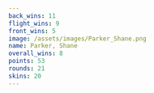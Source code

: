 ```yaml
---
back_wins: 11
flight_wins: 9
front_wins: 5
image: /assets/images/Parker_Shane.png
name: Parker, Shane
overall_wins: 8
points: 53
rounds: 21
skins: 20
---
```


